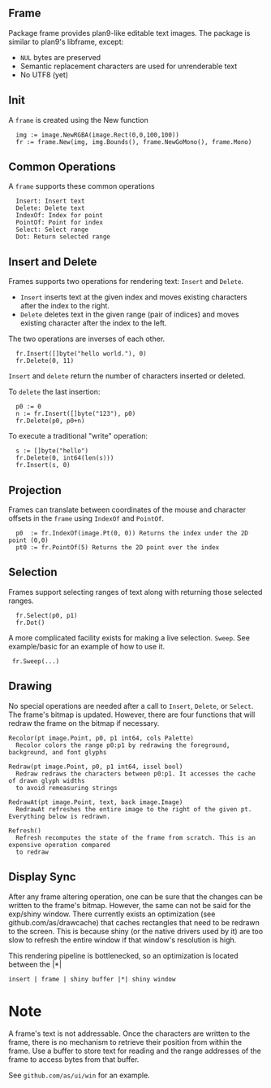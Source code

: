## Frame

Package frame provides plan9-like editable text images. The package is similar to plan9's libframe, except:

- `NUL` bytes are preserved
- Semantic replacement characters are used for unrenderable text
- No UTF8 (yet)

## Init

A `frame` is created using the New function

```
  img := image.NewRGBA(image.Rect(0,0,100,100))
  fr := frame.New(img, img.Bounds(), frame.NewGoMono(), frame.Mono)
```

## Common Operations

A `frame` supports these common operations

```
  Insert: Insert text
  Delete: Delete text
  IndexOf: Index for point
  PointOf: Point for index
  Select: Select range
  Dot: Return selected range
```

## Insert and Delete

Frames supports two operations for rendering text: `Insert` and `Delete`. 
- `Insert` inserts text at the given index and moves existing characters after the index to the right. 
- `Delete` deletes text in the given range (pair of indices) and moves existing character after the index to the left.

The two operations are inverses of each other.

```
  fr.Insert([]byte("hello world."), 0)
  fr.Delete(0, 11)
```

`Insert` and `delete` return the number of characters inserted or deleted.

To `delete` the last insertion:
```
  p0 := 0
  n := fr.Insert([]byte("123"), p0)
  fr.Delete(p0, p0+n)
```
To execute a traditional "write" operation:

```
  s := []byte("hello")
  fr.Delete(0, int64(len(s)))
  fr.Insert(s, 0)
```

## Projection

Frames can translate between coordinates of the mouse and character offsets in the `frame` using `IndexOf` and `PointOf`.

```
  p0  := fr.IndexOf(image.Pt(0, 0)) Returns the index under the 2D point (0,0)
  pt0 := fr.PointOf(5) Returns the 2D point over the index
```

## Selection

Frames support selecting ranges of text along with returning those selected ranges.

```
  fr.Select(p0, p1)
  fr.Dot()
```

A more complicated facility exists for making a live selection. `Sweep`. See example/basic for an example of
how to use it.

```
 fr.Sweep(...)
```

## Drawing

No special operations are needed after a call to `Insert`, `Delete`, or `Select`. The frame's bitmap
is updated. However, there are four functions that will redraw the frame on the bitmap if necessary.

```
Recolor(pt image.Point, p0, p1 int64, cols Palette)
  Recolor colors the range p0:p1 by redrawing the foreground, background, and font glyphs

Redraw(pt image.Point, p0, p1 int64, issel bool)
  Redraw redraws the characters between p0:p1. It accesses the cache of drawn glyph widths
  to avoid remeasuring strings

RedrawAt(pt image.Point, text, back image.Image)
  RedrawAt refreshes the entire image to the right of the given pt. Everything below is redrawn.

Refresh()
  Refresh recomputes the state of the frame from scratch. This is an expensive operation compared
  to redraw
```

## Display Sync

After any frame altering operation, one can be sure that the changes can be written to
the frame's bitmap. However, the same can not be said for the exp/shiny window. There currently
exists an optimization (see github.com/as/drawcache) that caches rectangles that need to be
redrawn to the screen. This is because shiny (or the native drivers used by it) are too slow to
refresh the entire window if that window's resolution is high.

This rendering pipeline is bottlenecked, so an optimization is located between the |*|

```
insert | frame | shiny buffer |*| shiny window
```

# Note

A frame's text is not addressable. Once the characters are written to the frame, there is no
mechanism to retrieve their position from within the frame. Use a buffer to store text for reading
and the range addresses of the frame to access bytes from that buffer.

See `github.com/as/ui/win` for an example.
